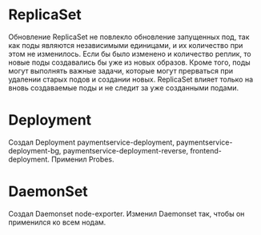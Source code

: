 # ReplicaSet

Обновление ReplicaSet не повлекло обновление запущенных под, так как поды являются независимыми единицами, и их количество при этом не изменилось. Если бы было изменено и количество реплик, то новые поды создавались бы уже из новых образов. Кроме того, поды могут выполнять важные задачи, которые могут прерваться при удалении старых подов и создании новых. ReplicaSet влияет только на вновь создаваемые поды и не следит за уже созданными подами.

# Deployment

Создал Deployment paymentservice-deployment, paymentservice-deployment-bg, paymentservice-deployment-reverse, frontend-deployment. Применил Probes.

# DaemonSet

Создал Daemonset node-exporter. Изменил Daemonset так, чтобы он применился ко всем нодам.
